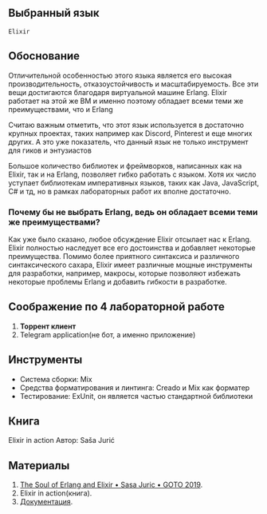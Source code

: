 ## **Выбранный язык**

`Elixir`

## **Обоснование**

Отличительной особенностью этого языка является его высокая производительность, отказоустойчивость и масштабируемость. 
Все эти вещи достигаются благодаря виртуальной машине Erlang. Elixir работает на этой же ВМ и именно поэтому обладает всеми теми же преимуществами, что и Erlang

Считаю важным отметить, что этот язык используется в достаточно крупных проектах, таких например как Discord,
Pinterest и еще многих других. А это уже показатель, что данный язык не только инструмент для гиков и энтузиастов

Большое количество библиотек и фреймворков, написанных как на Elixir, так и на Erlang, позволяет гибко работать с языком. Хотя их
число уступает библиотекам императивных языков, таких как Java, JavaScript, C# и тд, но в рамках лабораторных работ их
вполне достаточно.

### **Почему бы не выбрать Erlang, ведь он обладает всеми теми же преимуществами?**

Как уже было сказано, любое обсуждение Elixir отсылает нас к Erlang. Elixir полностью наследует все его достоинства и
добавляет некоторые преимущества. Помимо более приятного синтаксиса и различного синтаксического сахара, Elixir имеет
различные мощные инструменты для разработки, например, макросы, которые позволяют избежать некоторые проблемы Erlang и добавить
гибкости в разработке.


## **Соображение по 4 лабораторной работе**

1. **Торрент клиент**
2. Telegram application(не бот, а именно приложение)


## **Инструменты**

- Система сборки: Mix
- Средства форматирования и линтинга: Creado и Mix как форматер
- Тестирование: ExUnit, он является частью стандартной библиотеки

## **Книга**

Elixir in action
Автор: Saša Jurić

## Материалы

1. [The Soul of Erlang and Elixir • Sasa Juric • GOTO 2019](https://www.youtube.com/watch?v=JvBT4XBdoUE&ab_channel=GOTOConferences).
2. Elixir in action(книга).
3. [Документация](https://elixir-lang.org/docs.html).